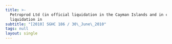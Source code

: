 ```yaml
---
title: >-
  Petroprod Ltd (in official liquidation in the Cayman Islands and in compulsory
  liquidation in
subtitle: "[2010] SGHC 186 / 30\_June\_2010"
tags: null
layout: single
---
```


